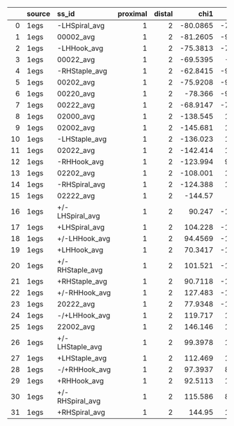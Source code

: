 |    | source   | ss_id           |   proximal |   distal |      chi1 |      chi2 |      chi3 |      chi4 |      chi5 |   energy |   ca_distance |   cb_distance |   phi_prox |   psi_prox |   phi_dist |   psi_dist |   torsion_length |   rho |
|---:|:---------|:----------------|-----------:|---------:|----------:|----------:|----------:|----------:|----------:|---------:|--------------:|--------------:|-----------:|-----------:|-----------:|-----------:|-----------------:|------:|
|  0 | 1egs     | -LHSpiral_avg   |          1 |        2 |  -80.0865 |  -76.0967 |  -85.6048 |  -78.4057 |  -78.7786 |  3.16762 |       5.95827 |       3.82338 |       -180 |       -180 |       -180 |       -180 |          178.567 |  -180 |
|  1 | 1egs     | 00002_avg       |          1 |        2 |  -81.2605 |  -93.8113 |  -84.0934 | -115.678  |  118.155  |  8.77134 |       6.39349 |       3.80089 |       -180 |       -180 |       -180 |       -180 |          223.198 |  -180 |
|  2 | 1egs     | -LHHook_avg     |          1 |        2 |  -75.3813 |  -78.3548 |  -94.0262 |  127.2    | -109.823  |  7.45421 |       5.43892 |       3.9467  |       -180 |       -180 |       -180 |       -180 |          221.142 |  -180 |
|  3 | 1egs     | 00022_avg       |          1 |        2 |  -69.5395 |  -75.474  |  -96.4437 |  128.287  |   89.4935 |  5.29609 |       5.45394 |       3.98128 |       -180 |       -180 |       -180 |       -180 |          210.476 |  -180 |
|  4 | 1egs     | -RHStaple_avg   |          1 |        2 |  -62.8415 |  -96.8236 |  105.134  |  -94.692  |  -60.497  |  4.12007 |       4.03347 |       4.10146 |       -180 |       -180 |       -180 |       -180 |          192.363 |  -180 |
|  5 | 1egs     | 00202_avg       |          1 |        2 |  -75.9208 |  -99.5277 |   94.5633 | -147.325  |   78.9928 |  4.97004 |       4.96912 |       3.95442 |       -180 |       -180 |       -180 |       -180 |          229.252 |  -180 |
|  6 | 1egs     | 00220_avg       |          1 |        2 |  -78.366  |  -96.9025 |   97.9988 |   93.705  | -110.347  |  8.13153 |       5.39327 |       4.00329 |       -180 |       -180 |       -180 |       -180 |          214.691 |  -180 |
|  7 | 1egs     | 00222_avg       |          1 |        2 |  -68.9147 |  -74.9976 |   96.6864 |  104.091  |   91.0545 |  5.19049 |       5.24908 |       3.98473 |       -180 |       -180 |       -180 |       -180 |          197.099 |  -180 |
|  8 | 1egs     | 02000_avg       |          1 |        2 | -138.545  |  125.424  |  -96.5449 | -111.985  |  -91.8402 | 10.087   |       5.94494 |       3.98272 |       -180 |       -180 |       -180 |       -180 |          255.386 |  -180 |
|  9 | 1egs     | 02002_avg       |          1 |        2 | -145.681  |  147.579  |  -88.1889 | -148.94   |  129.452  |  8.94054 |       6.34001 |       3.86161 |       -180 |       -180 |       -180 |       -180 |          299.534 |  -180 |
| 10 | 1egs     | -LHStaple_avg   |          1 |        2 | -136.023  |  109.024  | -103.432  |  123.421  | -127.84   | 12.3595  |       4.83058 |       4.07849 |       -180 |       -180 |       -180 |       -180 |          269.559 |  -180 |
| 11 | 1egs     | 02022_avg       |          1 |        2 | -142.414  |  120.376  |  -86.7514 |  144.013  |  128.517  | 10.4072  |       5.24041 |       3.84038 |       -180 |       -180 |       -180 |       -180 |          282.053 |  -180 |
| 12 | 1egs     | -RHHook_avg     |          1 |        2 | -123.994  |   92.1045 |  101.238  | -105.479  |  -66.4835 |  8.10399 |       5.54664 |       4.04845 |       -180 |       -180 |       -180 |       -180 |          222.829 |  -180 |
| 13 | 1egs     | 02202_avg       |          1 |        2 | -108.001  |  110.349  |   99.9993 | -132.556  |   86.9308 | 10.0757  |       6.08812 |       4.0313  |       -180 |       -180 |       -180 |       -180 |          242.835 |  -180 |
| 14 | 1egs     | -RHSpiral_avg   |          1 |        2 | -124.388  |  100.503  |   86.011  |   95.5049 | -117.728  | 11.2497  |       6.3437  |       3.8294  |       -180 |       -180 |       -180 |       -180 |          236.542 |  -180 |
| 15 | 1egs     | 02222_avg       |          1 |        2 | -144.57   |  101      |   79.9843 |  117.08   |  103.869  |  9.93329 |       6.42311 |       3.73944 |       -180 |       -180 |       -180 |       -180 |          248.989 |  -180 |
| 16 | 1egs     | +/-LHSpiral_avg |          1 |        2 |   90.247  | -106.865  |  -87.0689 |  -84.5968 | -107.962  |  8.66166 |       6.28587 |       3.84508 |       -180 |       -180 |       -180 |       -180 |          214.378 |  -180 |
| 17 | 1egs     | +LHSpiral_avg   |          1 |        2 |  104.228  | -129.825  |  -82.4178 | -125.271  |  112.457  | 11.5245  |       6.67389 |       3.77588 |       -180 |       -180 |       -180 |       -180 |          250.699 |  -180 |
| 18 | 1egs     | +/-LHHook_avg   |          1 |        2 |   94.4569 | -130.466  | -100.213  |  110.14   | -132.189  | 10.9179  |       5.91954 |       4.03427 |       -180 |       -180 |       -180 |       -180 |          256.107 |  -180 |
| 19 | 1egs     | +LHHook_avg     |          1 |        2 |   70.3417 | -113.051  |  -93.9111 |  114.671  |   94.5111 |  7.40457 |       5.75006 |       3.94505 |       -180 |       -180 |       -180 |       -180 |          220.521 |  -180 |
| 20 | 1egs     | +/-RHStaple_avg |          1 |        2 |  101.521  | -142.243  |   95.2441 | -111.086  |  -66.476  |  7.35776 |       5.12276 |       3.96418 |       -180 |       -180 |       -180 |       -180 |          237.424 |  -180 |
| 21 | 1egs     | +RHStaple_avg   |          1 |        2 |   90.7118 | -133.779  |  111.316  | -122.908  |   69.4959 |  8.11993 |       5.44153 |       4.18215 |       -180 |       -180 |       -180 |       -180 |          241.77  |  -180 |
| 22 | 1egs     | +/-RHHook_avg   |          1 |        2 |  127.483  | -131.542  |   88.9746 |   93.3233 |  -79.6349 |  8.38156 |       5.64381 |       3.87318 |       -180 |       -180 |       -180 |       -180 |          237.745 |  -180 |
| 23 | 1egs     | 20222_avg       |          1 |        2 |   77.9348 | -147.482  |  103.796  |  143.838  |   91.9153 |  6.86238 |       6.54204 |       4.08343 |       -180 |       -180 |       -180 |       -180 |          260.262 |  -180 |
| 24 | 1egs     | -/+LHHook_avg   |          1 |        2 |  119.717  |  123.818  |  -93.4154 |  -87.2083 |  -83.3605 |  8.88441 |       5.53177 |       3.9379  |       -180 |       -180 |       -180 |       -180 |          230.095 |  -180 |
| 25 | 1egs     | 22002_avg       |          1 |        2 |  146.146  |  136.232  |  -80.5481 | -135.833  |  113.038  | 10.1089  |       6.01478 |       3.74789 |       -180 |       -180 |       -180 |       -180 |          278.629 |  -180 |
| 26 | 1egs     | +/-LHStaple_avg |          1 |        2 |   99.3978 |  117.205  |  -94.4077 |  108.474  |  -99.233  | 10.4658  |       4.5456  |       3.95219 |       -180 |       -180 |       -180 |       -180 |          232.688 |  -180 |
| 27 | 1egs     | +LHStaple_avg   |          1 |        2 |  112.469  |  146.555  |  -81.8406 |  134.163  |  129.104  | 11.0327  |       5.50412 |       3.76725 |       -180 |       -180 |       -180 |       -180 |          274.76  |  -180 |
| 28 | 1egs     | -/+RHHook_avg   |          1 |        2 |   97.3937 |   88.9334 |   97.6468 |  -75.4878 |  -66.7041 |  5.0902  |       5.12322 |       3.99833 |       -180 |       -180 |       -180 |       -180 |          192.555 |  -180 |
| 29 | 1egs     | +RHHook_avg     |          1 |        2 |   92.5113 |  104.616  |   88.0723 | -143.586  |   69.1395 |  6.05667 |       5.96207 |       3.85989 |       -180 |       -180 |       -180 |       -180 |          229.471 |  -180 |
| 30 | 1egs     | +/-RHSpiral_avg |          1 |        2 |  115.586  |   87.3331 |   89.0539 |   93.2526 | -131.014  | 10.2259  |       6.24582 |       3.87434 |       -180 |       -180 |       -180 |       -180 |          234.048 |  -180 |
| 31 | 1egs     | +RHSpiral_avg   |          1 |        2 |  144.95   |  110.416  |   77.1444 |  136.535  |   83.4222 |  7.94472 |       6.52377 |       3.69681 |       -180 |       -180 |       -180 |       -180 |          254.469 |  -180 |